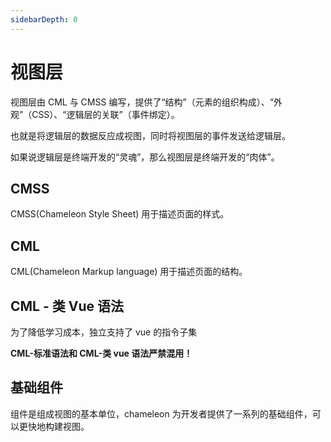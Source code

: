 ```yaml
---
sidebarDepth: 0
---
```


# 视图层

视图层由 CML 与 CMSS 编写，提供了“结构”（元素的组织构成）、“外观”（CSS）、“逻辑层的关联”（事件绑定）。

也就是将逻辑层的数据反应成视图，同时将视图层的事件发送给逻辑层。

如果说逻辑层是终端开发的“灵魂”，那么视图层是终端开发的“肉体”。

## CMSS

CMSS(Chameleon Style Sheet) 用于描述页面的样式。

## CML

CML(Chameleon Markup language) 用于描述页面的结构。

## CML - 类 Vue 语法

为了降低学习成本，独立支持了 vue 的指令子集

**CML-标准语法和 CML-类 vue 语法严禁混用！**

## 基础组件

组件是组成视图的基本单位，chameleon 为开发者提供了一系列的基础组件，可以更快地构建视图。
